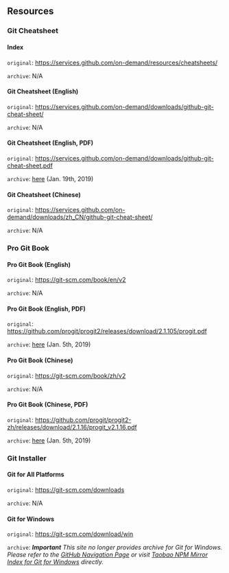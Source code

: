 ## Resources

### Git Cheatsheet

#### Index

`original`: <https://services.github.com/on-demand/resources/cheatsheets/>

`archive`: N/A

#### Git Cheatsheet (English)

`original`: <https://services.github.com/on-demand/downloads/github-git-cheat-sheet/>

`archive`: N/A

#### Git Cheatsheet (English, PDF)

`original`: <https://services.github.com/on-demand/downloads/github-git-cheat-sheet.pdf>

`archive`: [here](resources/github-git-cheat-sheet.pdf) (Jan. 19th, 2019)

#### Git Cheatsheet (Chinese)

`original`: <https://services.github.com/on-demand/downloads/zh_CN/github-git-cheat-sheet/>

`archive`: N/A

### Pro Git Book

#### Pro Git Book (English)

`original`: <https://git-scm.com/book/en/v2>

`archive`: N/A

#### Pro Git Book (English, PDF)

`original`: <https://github.com/progit/progit2/releases/download/2.1.105/progit.pdf>

`archive`: [here](resources/progit.pdf) (Jan. 5th, 2019)

#### Pro Git Book (Chinese)

`original`: <https://git-scm.com/book/zh/v2>

`archive`: N/A

#### Pro Git Book (Chinese, PDF)

`original`: <https://github.com/progit/progit2-zh/releases/download/2.1.16/progit_v2.1.16.pdf>

`archive`: [here](resources/progit_v2.1.16.pdf) (Jan. 5th, 2019)

### Git Installer

#### Git for All Platforms

`original`: <https://git-scm.com/downloads>

`archive`: N/A

#### Git for Windows

`original`: <https://git-scm.com/download/win>

`archive`: *<b>Important</b> This site no longer provides archive for Git for Windows. Please refer to the [GitHub Navigation Page](https://github.com/waylau/git-for-win) or visit [Taobao NPM Mirror Index for Git for Windows](https://npm.taobao.org/mirrors/git-for-windows) directly.*

